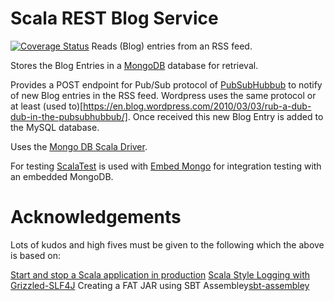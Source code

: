 # Scala REST Blog Service
[![Coverage Status](https://coveralls.io/repos/github/ozoli/scala-rest-blog-service/badge.svg?branch=master)](https://coveralls.io/github/ozoli/scala-rest-blog-service?branch=master)
Reads (Blog) entries from an RSS feed.

Stores the Blog Entries in a [MongoDB](https://www.mongodb.com) database for retrieval.

Provides a POST endpoint for Pub/Sub protocol of [PubSubHubbub](https://en.wikipedia.org/wiki/PubSubHubbub) to notify of new Blog entries in the RSS feed. Wordpress uses the same protocol or at least (used to)[https://en.blog.wordpress.com/2010/03/03/rub-a-dub-dub-in-the-pubsubhubbub/].
Once received this new Blog Entry is added to the MySQL database. 

Uses the [Mongo DB Scala Driver](http://mongodb.github.io/mongo-scala-driver/).

For testing [ScalaTest](http://www.scalatest.org) is used with [Embed Mongo](https://github.com/SimplyScala/scalatest-embedmongo) for integration testing with an embedded MongoDB.

# Acknowledgements

Lots of kudos and high fives must be given to the following which the above is based on:

[Start and stop a Scala application in production](http://flurdy.com/docs/scalainit/startscala.html)
[Scala Style Logging with Grizzled-SLF4J](http://alvinalexander.com/scala/scala-logging-grizzled-slf4j)
Creating a FAT JAR using SBT Assembley[sbt-assembley](https://github.com/sbt/sbt-assembly)

